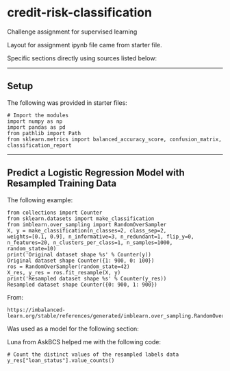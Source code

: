 # credit-risk-classification
Challenge assignment for supervised learning

Layout for assignment ipynb file came from starter file.

Specific sections directly using sources listed below:

--------------------------------------------------
Setup 
--------------------------------------------------

The following was provided in starter files:

    # Import the modules
    import numpy as np
    import pandas as pd
    from pathlib import Path
    from sklearn.metrics import balanced_accuracy_score, confusion_matrix, classification_report

--------------------------------------------------
Predict a Logistic Regression Model with Resampled Training Data
--------------------------------------------------

The following example:

    from collections import Counter
    from sklearn.datasets import make_classification
    from imblearn.over_sampling import RandomOverSampler
    X, y = make_classification(n_classes=2, class_sep=2,
    weights=[0.1, 0.9], n_informative=3, n_redundant=1, flip_y=0,
    n_features=20, n_clusters_per_class=1, n_samples=1000, random_state=10)
    print('Original dataset shape %s' % Counter(y))
    Original dataset shape Counter({1: 900, 0: 100})
    ros = RandomOverSampler(random_state=42)
    X_res, y_res = ros.fit_resample(X, y)
    print('Resampled dataset shape %s' % Counter(y_res))
    Resampled dataset shape Counter({0: 900, 1: 900})

From:
    
    https://imbalanced-learn.org/stable/references/generated/imblearn.over_sampling.RandomOverSampler.html

Was used as a model for the following section:


Luna from AskBCS helped me with the following code:

    # Count the distinct values of the resampled labels data
    y_res["loan_status"].value_counts()



